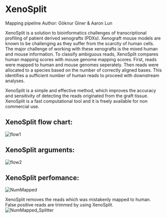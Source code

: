 # XenoSplit
Mapping pipeline 
Author: Göknur Giner & Aaron Lun

XenoSplit is a solution to bioinformatics challenges of transcriptional profiling of patient derived xenografts (PDXs). Xenograft mouse models are known to be challenging as they suffer from the scarcity of human cells. The major challenge of working with these xenografts is the mixed human and mouse information. To classify ambiguous reads, XenoSplit compares human mapping scores with mouse genome mapping scores. First, reads were mapped to human and mouse genomes seperately. Then reads were allocated to a species based on the number of correctly aligned bases. This identifies a sufficient number of human reads to proceed with downstream analyses.

XenoSplit is a simple and effective method, which improves the accuracy and sensitivity of detecting the reads originated from the graft tissue. XenoSplit is a fast computational tool and it is freely available for non commercial use.

## XenoSplit flow chart:
![flow1](https://github.com/goknurginer/XenoSplit/blob/master/flow1.png)

## XenoSplit arguments:
![flow2](https://github.com/goknurginer/XenoSplit/blob/master/flow2.png)

## XenoSplit perfomance:
![NumMapped](https://github.com/goknurginer/XenoSplit/blob/master/NumMapped.png)

XenoSplit removes the reads which was mistakenly mapped to human. False positive reads are trimmed by using XenoSplit.
![NumMapped_Splitter](https://github.com/goknurginer/XenoSplit/blob/master/NumMapped_Splitter.png)
